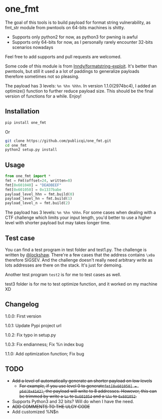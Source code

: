 # one_fmt
The goal of this tools is to build payload for format string vulnerability, as fmt_str module from pwntools on 64-bits machines is shitty.

+ Supports only python2 for now, as python3 for pwning is awful
+ Supports only 64-bits for now, as I personally rarely encounter 32-bits scenarios nowadays

Feel free to add supports and pull requests are welcomed.

Some code of this module is from [Inndy/formatstring-exploit](https://github.com/Inndy/formatstring-exploit). It's better than pwntools, but still it used a a lot of paddings to generalize payloads therefore sometimes not so pleasing.

The payload has 3 levels: `%n %hn %hhn`. In version 1.1.0(2974bc4), I added an optimize() function to further reduce payload size. This should be the final version of functions for a while. Enjoy!

## Installation

```sh
pip install one_fmt
```

Or

```sh
git clone https://github.com/publicqi/one_fmt.git
cd one_fmt
python2 setup.py install
```

## Usage

```python
from one_fmt import *
fmt = Fmt(offset=24, written=8)
fmt[0x601040] = "DEADBEEF"
fmt[0x601050] = 0x1337babe
payload_level_hhn = fmt.build(0)
payload_level_hn = fmt.build(1)
payload_level_n = fmt.build(2)
```

The payload has 3 levels: `%n %hn %hhn`. For some cases when dealing with a CTF challenge which limits your input length, you'd better to use a higher level with shorter payload but may takes longer time.

## Test case

You can find a test program in test folder and test1.py. The challenge is written by [@lockshaw](https://github.com/lockshaw). There're a few cases that the address contains `\x0a` therefore SIGSEV. And the challenge doesn't really need arbitrary write as lots addresses are there on the stack. It's just for demoing.

Another test program `test2` is for me to test cases as well.

test3 folder is for me to test optimize function, and it worked on my machine XD

## Changelog

1.0.0: First version

1.0.1: Update Pypi project url

1.0.2: Fix typo in setup.py

1.0.3: Fix endianness; Fix %n index bug

1.1.0: Add optimization function; Fix bug

## TODO

+ ~~Add a level of automatically generate an shorter payload on low levels~~
  + ~~For example, if you use level 0 to generate`fmt[0x601050] = p64(0x4142)`, the payload will write to 8 addresses. However, this can be trimmed by write a `%n` to `0x601054` and a `%hn` to `0x601052`.~~
+ Supports Python3 and 32 bits? Will do when I have the need.
+ ~~ADD COMMENTS TO THE ULGY CODE~~
+ Add customized %N$n
